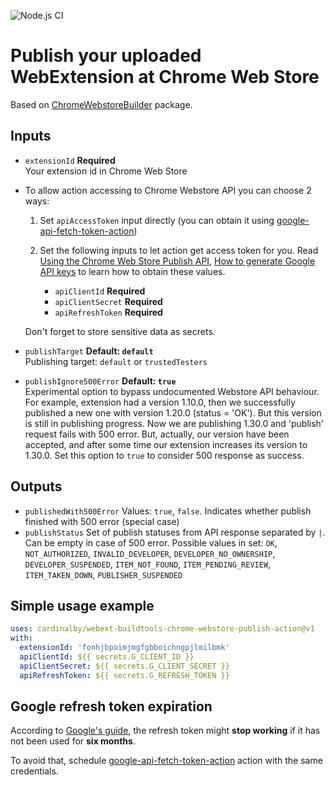![Node.js CI](https://github.com/cardinalby/webext-buildtools-chrome-webstore-publish-action/workflows/build-test/badge.svg)

# Publish your uploaded WebExtension at Chrome Web Store

Based on [ChromeWebstoreBuilder](https://www.npmjs.com/package/webext-buildtools-chrome-webstore-builder) 
package.

## Inputs

* `extensionId` **Required**<br>
Your extension id in Chrome Web Store

* To allow action accessing to Chrome Webstore API you can choose 2 ways:
    1. Set `apiAccessToken` input directly (you can obtain it using 
    [google-api-fetch-token-action](https://github.com/cardinalby/google-api-fetch-token-action)) 

    2. Set the following inputs to let action get access token for you. Read 
    [Using the Chrome Web Store Publish API](https://developer.chrome.com/webstore/using_webstore_api), 
    [How to generate Google API keys](https://github.com/DrewML/chrome-webstore-upload/blob/master/How%20to%20generate%20Google%20API%20keys.md)
    to learn how to obtain these values.
        * `apiClientId` **Required**
        * `apiClientSecret` **Required**
        * `apiRefreshToken` **Required** 

    Don't forget to store sensitive data as secrets.

* `publishTarget` **Default: `default`**<br>
Publishing target: `default` or `trustedTesters`

* `publishIgnore500Error` **Default: `true`**<br>
Experimental option to bypass undocumented Webstore API behaviour. For example, extension had 
a version 1.10.0, then we successfully published a new one with version 1.20.0 (status = 'OK').
But this version is still in publishing progress. Now we are publishing 1.30.0 and 'publish' 
request fails with 500 error. But, actually, our version have been accepted, and after 
some time our extension increases its version to 1.30.0. Set this option to `true` to consider 
500 response as success.

## Outputs

* `publishedWith500Error` Values: `true`, `false`. Indicates whether publish finished with 500 error (special case)
* `publishStatus` Set of publish statuses from API response separated by `|`. Can be empty in case of 500 error.
Possible values in set: `OK`, `NOT_AUTHORIZED`, `INVALID_DEVELOPER`, `DEVELOPER_NO_OWNERSHIP`, `DEVELOPER_SUSPENDED`,
`ITEM_NOT_FOUND`, `ITEM_PENDING_REVIEW`, `ITEM_TAKEN_DOWN`, `PUBLISHER_SUSPENDED`

## Simple usage example

```yaml
uses: cardinalby/webext-buildtools-chrome-webstore-publish-action@v1
with:
  extensionId: 'fonhjbpoimjmgfgbboichngpjlmilbmk'
  apiClientId: ${{ secrets.G_CLIENT_ID }}
  apiClientSecret: ${{ secrets.G_CLIENT_SECRET }}
  apiRefreshToken: ${{ secrets.G_REFRESH_TOKEN }}
```

## Google refresh token expiration

According to [Google's guide](https://developers.google.com/identity/protocols/oauth2#expiration), 
the refresh token might **stop working** if it has not been used for **six months**. 

To avoid that, schedule
[google-api-fetch-token-action](https://github.com/cardinalby/google-api-fetch-token-action) action 
with the same credentials.